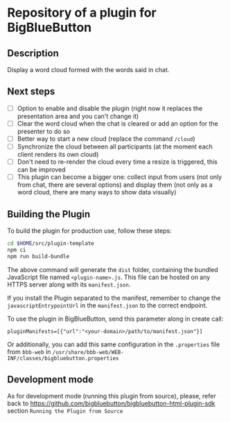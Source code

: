 # Repository of a plugin for BigBlueButton

## Description

Display a word cloud formed with the words said in chat.

## Next steps

* [ ] Option to enable and disable the plugin (right now it replaces the presentation area and you can't change it)
* [ ] Clear the word cloud when the chat is cleared or add an option for the presenter to do so
* [ ] Better way to start a new cloud (replace the command `/cloud`)
* [ ] Synchronize the cloud between all participants (at the moment each client renders its own cloud)
* [ ] Don't need to re-render the cloud every time a resize is triggered, this can be improved
* [ ] This plugin can become a bigger one: collect input from users (not only from chat, there are several options) and display them (not only as a word cloud, there are many ways to show data visually)

## Building the Plugin

To build the plugin for production use, follow these steps:

```bash
cd $HOME/src/plugin-template
npm ci
npm run build-bundle
```

The above command will generate the `dist` folder, containing the bundled JavaScript file named `<plugin-name>.js`. This file can be hosted on any HTTPS server along with its `manifest.json`.

If you install the Plugin separated to the manifest, remember to change the `javascriptEntrypointUrl` in the `manifest.json` to the correct endpoint.

To use the plugin in BigBlueButton, send this parameter along in create call:

```
pluginManifests=[{"url":"<your-domain>/path/to/manifest.json"}]
```

Or additionally, you can add this same configuration in the `.properties` file from `bbb-web` in `/usr/share/bbb-web/WEB-INF/classes/bigbluebutton.properties`


## Development mode

As for development mode (running this plugin from source), please, refer back to https://github.com/bigbluebutton/bigbluebutton-html-plugin-sdk section `Running the Plugin from Source`
